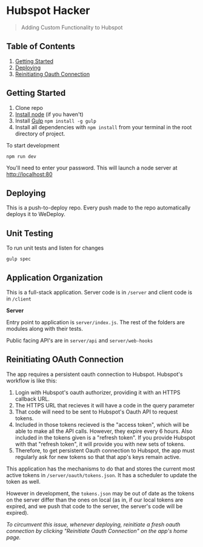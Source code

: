# Hubspot Hacker
> Adding Custom Functionality to Hubspot

## Table of Contents
1. [Getting Started](#getting-started)
2. [Deploying](#deploying)
3. [Reinitiating Oauth Connection](#reinitiating)

## Getting Started

1. Clone repo
2. [Install node](https://nodejs.org/en/) (if you haven't)
3. Install [Gulp](http://gulpjs.com/) `npm install -g gulp`
4. Install all dependencies with `npm install` from your terminal in the root directory of project.

To start development

```
npm run dev
```

You'll need to enter your password. This will launch a node server at <a href="http://localhost:80">http://localhost:80</a>

## Deploying

This is a push-to-deploy repo. Every push made to the repo automatically deploys it to WeDeploy.

## Unit Testing

To run unit tests and listen for changes

```
gulp spec
```

## Application Organization

This is a full-stack application. Server code is in `/server` and client code is in `/client`

**Server**

Entry point to application is `server/index.js`. The rest of the folders are modules along with their tests.

Public facing API's are in `server/api` and `server/web-hooks`

## Reinitiating OAuth Connection

The app requires a persistent oauth connection to Hubspot. Hubspot's workflow is like this: 

1. Login with Hubspot's oauth authorizer, providing it with an HTTPS callback URL.
2. The HTTPS URL that recieves it will have a code in the query parameter
3. That code will need to be sent to Hubspot's Oauth API to request tokens.
4. Included in those tokens recieved is the "access token", which will be able to make all the API calls. However, they expire every 6 hours. Also included in the tokens given is a "refresh token". If you provide Hubspot with that "refresh token", it will provide you with new sets of tokens.
5. Therefore, to get persistent Oauth connection to Hubspot, the app must regularly ask for new tokens so that that app's keys remain active.

This application has the mechanisms to do that and stores the current most active tokens in `/server/oauth/tokens.json`. It has a scheduler to update the token as well.

However in development, the `tokens.json` may be out of date as the tokens on the server differ than the ones on local (as in, if our local tokens are expired, and we push that code to the server, the server's code will be expired).

*To circumvent this issue, whenever deploying, reinitiate a fresh oauth connection by clicking "Reinitiate Oauth Connection" on the app's home page.*
